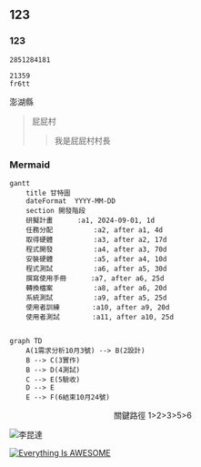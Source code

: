 ## 123
### 123

`` 2851284181
``
```
21359
fr6tt
```
澎湖縣
>屁屁村
>>我是屁屁村村長

### Mermaid
```mermaid
gantt
    title 甘特圖
    dateFormat  YYYY-MM-DD
    section 開發階段
    研擬計畫      :a1, 2024-09-01, 1d
    任務分配          :a2, after a1, 4d
    取得硬體          :a3, after a2, 17d
    程式開發          :a4, after a3, 70d  
    安裝硬體          :a5, after a4, 10d  
    程式測試          :a6, after a5, 30d
    撰寫使用手冊      :a7, after a6, 25d
    轉換檔案          :a8, after a6, 20d
    系統測試          :a9, after a5, 25d
    使用者訓練        :a10, after a9, 20d
    使用者測試        :a11, after a10, 25d


```
```mermaid
graph TD
    A(1需求分析10月3號) --> B(2設計)
    B --> C(3實作)
    B --> D(4測試)
    C --> E(5驗收)
    D --> E
    E --> F(6結束10月24號)
```
<p align="center">關鍵路徑 1>2>3>5>6</p>


![李昆達](https://github.com/user-attachments/assets/12729961-c415-49d4-a653-687a7ce322fa)

[![Everything Is AWESOME](https://img.youtube.com/vi/StTqXEQ2l-Y/0.jpg)](https://www.youtube.com/watch?v=StTqXEQ2l-Y "Everything Is AWESOME")
